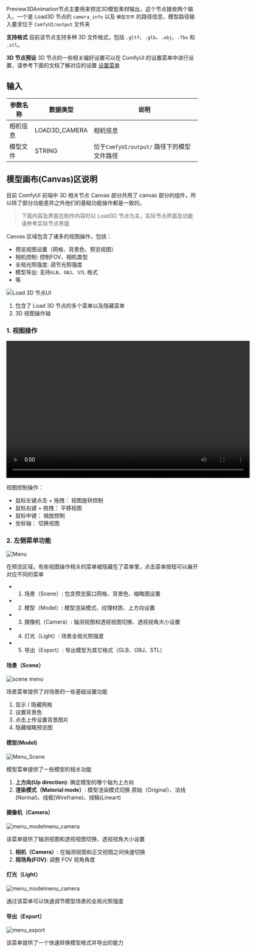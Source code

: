 Preview3DAnimation节点主要用来预览3D模型素材输出，这个节点接收两个输入，一个是 Load3D 节点的 `camera_info` 以及 `模型文件` 的路径信息，模型路径输入要求位于 `ComfyUI/output` 文件夹

**支持格式**
目前该节点支持多种 3D 文件格式，包括 `.gltf`、`.glb`、`.obj`、`.fbx` 和 `.stl`。

**3D 节点预设**
3D 节点的一些相关偏好设置可以在 ComfyUI 的设置菜单中进行设置，请参考下面的文档了解对应的设置
[设置菜单](https://docs.comfy.org/zh-CN/interface/settings/3d)

## 输入

| 参数名称 | 数据类型        | 说明                                  |
| ------- | ------------- | ------------------------------------- |
| 相机信息 | LOAD3D_CAMERA | 相机信息                                |
| 模型文件 | STRING | 位于`ComfyUI/output/` 路径下的模型文件路径 |

## 模型画布(Canvas)区说明

目前 ComfyUI 前端中 3D 相关节点 Canvas 部分共用了 canvas 部分的组件，所以除了部分功能差异之外他们的基础功能操作都是一致的。

> 下面内容及界面在制作内容时以 Load3D 节点为主，实际节点界面及功能请参考实际节点界面

Canvas 区域包含了诸多的视图操作，包括：

- 预览视图设置（网格、背景色、预览视图）
- 相机控制: 控制FOV、相机类型
- 全局光照强度: 调节光照强度
- 模型导出: 支持`GLB`、`OBJ`、`STL` 格式
- 等

![Load 3D 节点UI](../Preview3D/asset/preview3d_canvas.jpg)

1. 包含了 Load 3D 节点的多个菜单以及隐藏菜单
2. 3D 视图操作轴

### 1. 视图操作

<video controls width="640" height="360">
  <source src="../Load3D/asset/view_operations.mp4" type="video/mp4">
  您的浏览器不支持视频播放。
</video>

视图控制操作：

- 鼠标左键点击 + 拖拽： 视图旋转控制
- 鼠标右键 + 拖拽： 平移视图
- 鼠标中键： 缩放控制
- 坐标轴： 切换视图

### 2. 左侧菜单功能

![Menu](../Load3D/asset/menu.webp)

在预览区域，有些视图操作相关的菜单被隐藏在了菜单里，点击菜单按钮可以展开对应不同的菜单

- 1. 场景（Scene）: 包含预览窗口网格、背景色、缩略图设置
- 2. 模型（Model）: 模型渲染模式、纹理材质、上方向设置
- 3. 摄像机（Camera）: 轴测视图和透视视图切换、透视视角大小设置
- 4. 灯光（Light）: 场景全局光照强度
- 5. 导出（Export）: 导出模型为其它格式（GLB、OBJ、STL）

#### 场景（Scene）

![scene menu](../Load3D/asset/menu_scene.webp)

场景菜单提供了对场景的一些基础设置功能

1. 显示 / 隐藏网格
2. 设置背景色
3. 点击上传设置背景图片
4. 隐藏缩略预览图

#### 模型(Model)

![Menu_Scene](../Load3D/asset/menu_model.webp)

模型菜单提供了一些模型的相关功能

1. **上方向(Up direction)**: 确定模型的哪个轴为上方向
2. **渲染模式（Material mode）**: 模型渲染模式切换 原始（Original）、法线(Normal)、线框(Wireframe)、线稿(Lineart)

#### 摄像机（Camera）

![menu_modelmenu_camera](../Load3D/asset/menu_camera.webp)

该菜单提供了轴测视图和透视视图切换、透视视角大小设置

1. **相机（Camera）**: 在轴测视图和正交视图之间快速切换
2. **视场角(FOV)**: 调整 FOV 视角角度

#### 灯光（Light）

![menu_modelmenu_camera](../Load3D/asset/menu_light.webp)

通过该菜单可以快速调节模型场景的全局光照强度

#### 导出（Export）

![menu_export](../Load3D/asset/menu_export.webp)

该菜单提供了一个快速转换模型格式并导出的能力
